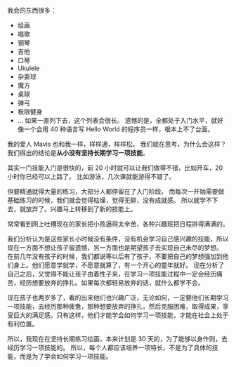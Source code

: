 我会的东西很多：
* 绘画
* 唱歌
* 钢琴
* 吉他
* 口琴
* Ukulele
* 杂耍球
* 魔方
* 桌球
* 弹弓
* 极限健身
* ...
如果一直列下去，这个列表会很长。
遗憾的是，全都处于入门水平，就好像一个会用 40 种语言写 Hello World 的程序员一样，根本上不了台面。

我的爱人 Mavis 也和我一样，样样通，样样松。
我们就在思考，为什么会这样？
我们得出的结论是**从小没有坚持长期学习一项技能**。

其实一门技能入门是很快的，前 20 小时就可以让我们做得不错，比如开车，20 小时你已经可以上路了。
比如游泳，几次课就能游得不错了。

但要精通就得大量的练习，大部分人都停留在了入门阶段。
而每次一开始需要做基础练习的时候，我们就会觉得枯燥，觉得无聊，没有成就感。
所以就学不下去，就放弃了。兴趣马上转移到了新的技能上。

常常看到网上吐槽现在的家长把小孩逼得太辛苦，各种兴趣班把日程排得满满的。

我们分析认为是这些家长小时候没有条件，没有机会学习自己感兴趣的技能，所以现在一方面不想让孩子留遗憾，另一方面也是期望孩子去实现自己未尽的梦想。
在前几年没有孩子的时候，我们都说等以后有了孩子，不要把自己的梦想强加到他们身上。他们愿意学就学，不愿意就算了，有一个开心的童年就好。
现在分析了自己之后，又觉得不能让孩子由着性子来，在学习一项技能过程中一定会经历痛苦，经历想要放弃的挣扎。如果每次都轻易放弃的话，就什么都学不会。

现在孩子也两岁多了，看的出来他们也兴趣广泛，无论如何，一定要他们长期学习一项技能，去经历那种疲惫，那种想要放弃的挣扎，然后克服困难，取得成果，享受巨大的满足感。只有这样，他们才能学会如何学习一项技能，才能在社会上处于有利位置。

所以，我现在在坚持长期练习绘画，本来计划是 30 天的，为了能够以身作则，去经历学习一项技能的。
所以，每个人都应该培养一项特长，不是为了具体的技能，而是为了学会如何学习一项技能。